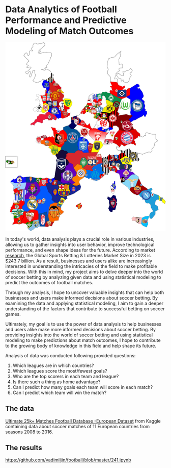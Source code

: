 # Data Analytics of Football Performance and Predictive Modeling of Match Outcomes

![map_clubs](https://raw.githubusercontent.com/vadimiljin/football/master/map_clubs.png)

In today's world, data analysis plays a crucial role in various industries, allowing us to gather insights into user behavior, improve technological performance, and even shape ideas for the future. According to market [research](https://www.ibisworld.com/global/market-size/global-sports-betting-lotteries/), the Global Sports Betting & Lotteries Market Size in 2023 is $243.7 billion. As a result, businesses and users alike are increasingly interested in understanding the intricacies of the field to make profitable decisions. With this in mind, my project aims to delve deeper into the world of soccer betting by analyzing given data and using statistical modeling to predict the outcomes of football matches.

Through my analysis, I hope to uncover valuable insights that can help both businesses and users make informed decisions about soccer betting. By examining the data and applying statistical modeling, I aim to gain a deeper understanding of the factors that contribute to successful betting on soccer games.

Ultimately, my goal is to use the power of data analysis to help businesses and users alike make more informed decisions about soccer betting. By providing insights into the world of soccer betting and using statistical modeling to make predictions about match outcomes, I hope to contribute to the growing body of knowledge in this field and help shape its future.

Analysis of data was conducted following provided questions:
1. Which leagues are in which countries?
2. Which leagues score the most/fewest goals?
3. Who are the top scorers in each team and league?
4. Is there such a thing as home advantage?
5. Can I predict how many goals each team will score in each match?
6. Can I predict which team will win the match?

## The data

[Ultimate 25k+ Matches Football Database -European Dataset](https://www.kaggle.com/datasets/prajitdatta/ultimate-25k-matches-football-database-european) from Kaggle containing data about soccer matches of 11 European countries from seasons 2008 to 2016.

## The results

https://github.com/vadimiljin/football/blob/master/241.ipynb
